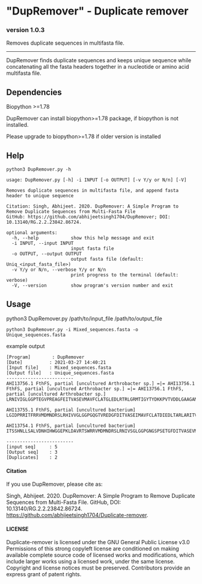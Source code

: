 # "DupRemover" - Duplicate remover
### version 1.0.3
Removes duplicate sequences in multifasta file.

-------------------------

DupRemover finds duplicate sequences and keeps unique sequence while concatenating all the fasta headers together in a nucleotide or amino acid multifasta file.

## Dependencies
Biopython >=1.78

DupRemover can install biopython>=1.78 package, if biopython is not installed.

Please upgrade to biopython>=1.78 if older version is installed

## Help
```
python3 DupRemover.py -h
```
```
usage: DupRemover.py [-h] -i INPUT [-o OUTPUT] [-v Y/y or N/n] [-V]

Removes duplicate sequences in multifasta file, and append fasta header to unique sequence

Citation: Singh, Abhijeet. 2020. DupRemover: A Simple Program to Remove Duplicate Sequences from Multi-Fasta File
GitHub: https://github.com/abhijeetsingh1704/DupRemover; DOI: 10.13140/RG.2.2.23842.86724.

optional arguments:
  -h, --help            show this help message and exit
  -i INPUT, --input INPUT
                        input fasta file
  -o OUTPUT, --output OUTPUT
                        output fasta file (default: Uniq_<input_fasta_file>)
  -v Y/y or N/n, --verbose Y/y or N/n
                        print progress to the terminal (default: verbose)
  -V, --version         show program's version number and exit
```
  

## Usage
python3 DupRemover.py /path/to/input_file  /path/to/output_file
  
  ```
  python3 DupRemover.py -i Mixed_sequences.fasta -o Unique_sequences.fasta
  ```
example output
```
[Program]        : DupRemover
[Date]          : 2021-03-27 14:40:21
[Input file]    : Mixed_sequences.fasta
[Output file]   : Unique_sequences.fasta
-------------------------
AHI13756.1 FthFS, partial [uncultured Arthrobacter sp.] =|= AHI13756.1 FthFS, partial [uncultured Arthrobacter sp.] =|= AHI13756.1 FthFS, partial [uncultured Arthrobacter sp.]
LRNIVIGLGGPTEGVPREAGFEITVASEVMAVFCLATGLEDLRTRLGRMTIGYTYDKKPVTVDDLGAAGAMTTLLKDAIKPNLVQTIGGTPAFIHGGPFANIAHGCNSAIATNTARSLAEVVVTEAGFGADLGAEKFMDIKARYAGCDPSAVVIVATIRALKMHGGVAKDQLKGENVQAVRDGMVNLARHASNVRKFGIHPVIAVNKFATDTADELAVVTEWAAENNIECAVADVWGQGGAGAGDLAAAVLRAIEAPSDFAPLYELEKPVEEKILTVVKEIYGGTEVDYTPAAKRVLEQIHANGWDNLPV

AHI13755.1 FthFS, partial [uncultured bacterium]
LGIDPRRITFRRVMDMNDRSLRHIVVGLGGPGQGTVREDGFDITVASEIMAVFCLATDIEDLTARLARITVGYTWDRRPVTVADLKVEGALALLLKDALKPNLVQTIAGTPALVHGGPFANIAHGCNSVIATTLGRDLADVVVTEAGFGADLGAEKYMDITSRVADVAPDAVVVVATIRALKMHGGVPRERLDEPNLAGLEAGTANLQRHVRNLGKFGFSPVVAINRFTTDTAEEIEWLLHWCSEEGVDAAVADVWAQGGGGPGGDDLAAKVLAALKRNVEFKPLYPLQMGVAEKIRVVVREIYGADDVEFSVPALRRLEEIEANGWDSVPV

AHI13754.1 FthFS, partial [uncultured bacterium]
ITSSHNLLSALVDNHIHWGGEPKLDAVRTSWRRVMDMNDRSLRNIVSGLGGPGNGSPSETGFDITVASEVMAILCLATDAEDLEARLSRIIVGYTREKKAVTAADIKATGAMMALLRDAMLPNLVQTLENNPCLVHGGPFANIAHGCNSVIATRAALKMANYVVTEAGFGADLGAEKFLNIKCRQAGLA

-------------------------
[input seq]     : 5
[Output seq]    : 3
[Duplicates]    : 2
```

#### Citation
If you use DupRemover, please cite as:

Singh, Abhijeet. 2020. DupRemover: A Simple Program to Remove Duplicate Sequences from Multi-Fasta File. 
GitHub, DOI: 10.13140/RG.2.2.23842.86724. https://github.com/abhijeetsingh1704/Duplicate-remover.


#### LICENSE
Duplicate-remover is licensed under the
GNU General Public License v3.0
Permissions of this strong copyleft license are conditioned on making available complete source code of licensed works and modifications, which include larger works using a licensed work, under the same license. Copyright and license notices must be preserved. Contributors provide an express grant of patent rights.
